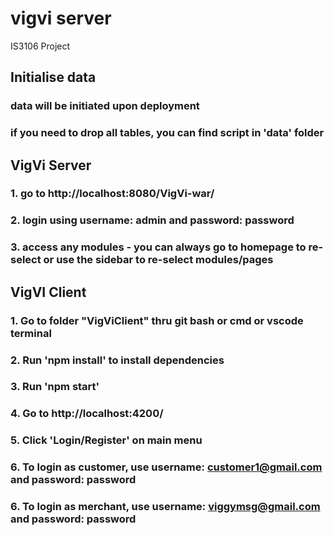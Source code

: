 # vigvi server
IS3106 Project

## Initialise data
### data will be initiated upon deployment
### if you need to drop all tables, you can find script in 'data' folder

## VigVi Server
### 1. go to http://localhost:8080/VigVi-war/
### 2. login using username: admin and password: password
### 3. access any modules - you can always go to homepage to re-select or use the sidebar to re-select modules/pages

## VigVI Client
### 1. Go to folder "VigViClient" thru git bash or cmd or vscode terminal
### 2. Run 'npm install' to install dependencies
### 3. Run 'npm start'
### 4. Go to http://localhost:4200/
### 5. Click 'Login/Register' on main menu
### 6. To login as customer, use username: customer1@gmail.com and password: password
### 6. To login as merchant, use username: viggymsg@gmail.com and password: password




